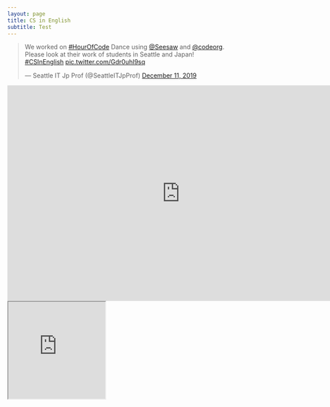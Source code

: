 ```yaml
---
layout: page
title: CS in English
subtitle: Test
---
```

<blockquote class="twitter-tweet"><p lang="en" dir="ltr">We worked on <a href="https://twitter.com/hashtag/HourOfCode?src=hash&amp;ref_src=twsrc%5Etfw">#HourOfCode</a> Dance using <a href="https://twitter.com/Seesaw?ref_src=twsrc%5Etfw">@Seesaw</a> and <a href="https://twitter.com/codeorg?ref_src=twsrc%5Etfw">@codeorg</a>. Please look at their work of students in Seattle and Japan! <a href="https://twitter.com/hashtag/CSInEnglish?src=hash&amp;ref_src=twsrc%5Etfw">#CSInEnglish</a> <a href="https://t.co/Gdr0uhI9sq">pic.twitter.com/Gdr0uhI9sq</a></p>&mdash; Seattle IT Jp Prof (@SeattleITJpProf) <a href="https://twitter.com/SeattleITJpProf/status/1204571725981073409?ref_src=twsrc%5Etfw">December 11, 2019</a></blockquote> <script async src="https://platform.twitter.com/widgets.js" charset="utf-8"></script>

<iframe width="782" height="489" src="https://www.youtube.com/embed/C55Y4OjHTRQ" frameborder="0" allow="accelerometer; autoplay; encrypted-media; gyroscope; picture-in-picture" allowfullscreen></iframe>

<iframe height='220' width='220' src='https://app.seesaw.me/pages/shared_item?item_id=item.5c2d52d3-fb8b-41c9-b501-6d0088b38a53&share_token=mw7P2D7wQJareI5-xk1XuQ&mode=embed'></iframe>
